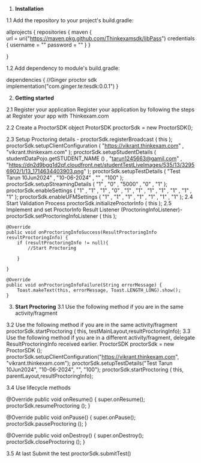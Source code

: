 1. **Installation**

1.1 Add the repository to your project's build.gradle:

allprojects {
    repositories {
         maven {   
             url = uri("https://maven.pkg.github.com/Thinkexamsdk/libPass")
              credentials {
                  username = "<username>"
                  password = "<token>"
              }
        }
  
}


1.2 Add dependency to module's build.gradle:

dependencies {
    //Ginger proctor sdk
    implementation("com.ginger.te:tesdk:0.0.1")
}

2. **Getting started**

2.1 Register your application
Register your application by following the steps at Register your app with Thinkexam.com

2.2 Create a ProctorSDK object
ProtorSDK proctorSdk = new ProctorSDK();

2.3 Setup Proctoring details -
            proctorSdk.registerBroadcast ( this );
            proctorSdk.setupClientConfiguration ( "https://vikrant.thinkexam.com" , "vikrant.thinkexam.com" );
            proctorSdk.setupStudentDetails ( studentDataPojo.getSTUDENT_NAME () , "tarun1245663@gamil.com" , "https://dn2d9bgg1d2qf.cloudfront.net/studentTestLiveImages/535/13/32956902/1/13_1714634403903.png" );
            proctorSdk.setupTestDetails ( "Test Tarun 10Jun2024" , "10-06-2024" , "" , "100" );
            proctorSdk.setupStreamingDetails ( "1" , "0" , "5000" , "0" , "1" );
            proctorSdk.enableSettings ( "1" , "1" , "1" , "0" , "1" , "1" , "1" , "1" , "1" , "1" , "1" );
            proctorSdk.enableUFMSettings ( "1" , "1" , "1" , "1" , "1" , "1" , "1" );
2.4 Start Validation Process
            proctorSdk.initializeProctorInfo ( this );
2.5 Implement and set ProctorInfo Result Listener (ProctoringInfoListener)-
            proctorSdk.setProctoringInfoListener ( this );
            
             
    @Override
    public void onProctoringInfoSuccess(ResultProctoringInfo resultProctoringInfo) {
        if (resultProctoringInfo != null){
            //Start Proctoring
          
        }

    }

    @Override
    public void onProctoringInfoFailure(String errorMessage) {
        Toast.makeText(this, errorMessage, Toast.LENGTH_LONG).show();
    }

3. **Start Proctoring**
3.1 Use the following method if you are in the same activity/fragment
   
3.2 Use the following method if you are in the same activity/fragment
        proctorSdk.startProctoring ( this, testMainLayout,resultProctoringInfo);
3.3 Use the following method if you are in a different activity/fragment, delegate ResultProctoringInfo received earlier.
        ProctorSDK proctorSdk = new ProctorSDK ();
        proctorSdk.setupClientConfiguration("https://vikrant.thinkexam.com", "vikrant.thinkexam.com");
        proctorSdk.setupTestDetails("Test Tarun 10Jun2024", "10-06-2024", "", "100");
        proctorSdk.startProctoring ( this, parentLayout,resultProctoringInfo);

3.4 Use lifecycle methods

 @Override
  public void onResume() {
        super.onResume();
         proctorSdk.resumeProctoring ();
        }
        
  @Override
  public void onPause() {
        super.onPause();
         proctorSdk.pauseProctoring ();
        }

  @Override
  public void onDestroy() {
        super.onDestroy();
         proctorSdk.closeProctoring ();
        }
        
3.5 At last Submit the test
  proctorSdk.submitTest()
  
    

            
